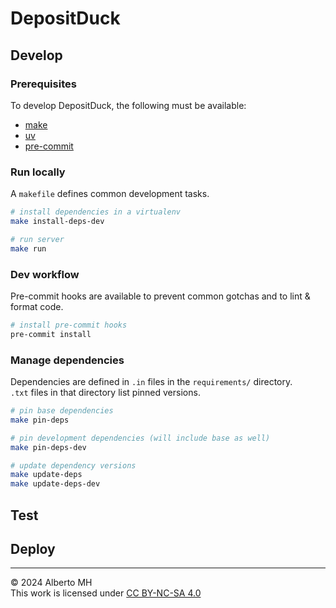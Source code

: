 # DepositDuck

## Develop

### Prerequisites

To develop DepositDuck, the following must be available:

- [make](https://www.gnu.org/software/make/)
- [uv](https://github.com/astral-sh/uv)
- [pre-commit](https://pre-commit.com/)

### Run locally

A `makefile` defines common development tasks.

```sh
# install dependencies in a virtualenv
make install-deps-dev

# run server
make run
```

### Dev workflow

Pre-commit hooks are available to prevent common gotchas and to lint & format code.

```sh
# install pre-commit hooks
pre-commit install
```

### Manage dependencies

Dependencies are defined in `.in` files in the `requirements/` directory.  
`.txt` files in that directory list pinned versions.

```sh
# pin base dependencies
make pin-deps

# pin development dependencies (will include base as well)
make pin-deps-dev

# update dependency versions
make update-deps
make update-deps-dev
```

## Test

## Deploy

---
&copy; 2024 Alberto MH  
This work is licensed under [CC BY-NC-SA 4.0](https://creativecommons.org/licenses/by-nc-sa/4.0/)
